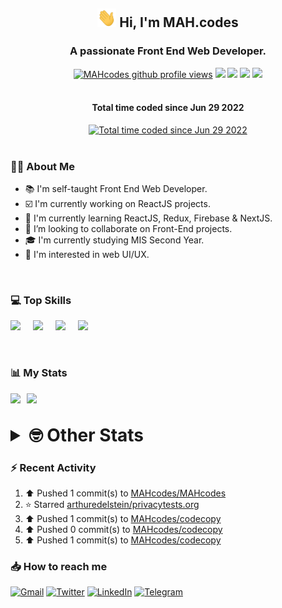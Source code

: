 <h2 align="center"><img src="./Hi.gif" width="30px" height="30px"> Hi, I'm MAH.codes</h2>

<h3 align="center">A passionate Front End Web Developer.</h3>

<div align="center">
  <a href="#"><img src="https://komarev.com/ghpvc/?username=MAHcodes&style=for-the-badge&color=FBA733" alt="MAHcodes github profile views" /></a>
  <a href="https://www.linux.org"><img src="https://img.shields.io/badge/OS-Linux-e06c75?style=for-the-badge&logo=linux" /></a>
	<a href="https://archlinux.org"><img src="https://img.shields.io/badge/DISTRO-Arch-56b6c2?style=for-the-badge&logo=arch-linux" /></a>
	<a href="https://dwm.suckless.org"><img src="https://img.shields.io/badge/WM-DWM-005577?style=for-the-badge&logo=dwm" /></a>
	<a href="https://neovim.io"><img src="https://img.shields.io/badge/IDE-Neovim-98c379?style=for-the-badge&logo=neovim" /></a>
</div>

<br>

<div align="center">
<h4>Total time coded since Jun 29 2022</h4>
<a href="https://wakatime.com/@44eeab2c-51f5-4574-a918-82e5b17d9c49"><img src="https://wakatime.com/badge/user/44eeab2c-51f5-4574-a918-82e5b17d9c49.svg?style=for-the-badge" alt="Total time coded since Jun 29 2022" /></a></div>
<br>

### :man_technologist: About Me

- :books: I'm self-taught Front End Web Developer.
- :ballot_box_with_check: I'm currently working on ReactJS projects.
- :dart: I'm currently learning ReactJS, Redux, Firebase & NextJS.
- :eyes: I’m looking to collaborate on Front-End projects.
- :mortar_board: I'm currently studying MIS Second Year.
- :art: I'm interested in web UI/UX.

<br>

### :computer: Top Skills

<div style="display:flex;">
<img width ='36px' src ='https://raw.githubusercontent.com/rahulbanerjee26/githubAboutMeGenerator/main/icons/html.svg' />
<img width ='36px' src ='https://raw.githubusercontent.com/rahulbanerjee26/githubAboutMeGenerator/main/icons/css.svg' />
<img width ='36px' src ='https://raw.githubusercontent.com/rahulbanerjee26/githubAboutMeGenerator/main/icons/javascript.svg' />
<img width ='36px' src ='https://raw.githubusercontent.com/rahulbanerjee26/githubAboutMeGenerator/main/icons/reactjs.svg' />
</div>

<br>
<br>

### :bar_chart: My Stats

<img src="https://github-readme-stats.vercel.app/api?username=MAHcodes&show_icons=true&locale=en" width="49%" /><span style="display:inline-block;width:2%"></span><img src="https://github-readme-streak-stats.herokuapp.com/?user=MAHcodes&" width="49%" />

<br>

<details>
<summary style="font-size: 1.75rem; font-weight: bold;"><strong style="font-size: 1.75rem; font-weight: bold;"> 🤓 Other Stats </strong></summary>
<br>

<!--START_SECTION:waka-->
![Lines of code](https://img.shields.io/badge/From%20Hello%20World%20I%27ve%20Written-249%20Thousand%20lines%20of%20code-blue)

**🐱 My GitHub Data** 

> 🏆 1,163 Contributions in the Year 2022
 > 
> 📦 342.7 kB Used in GitHub's Storage 
 > 
> 💼 Opted to Hire
 > 
> 📜 25 Public Repositories 
 > 
> 🔑 7 Private Repositories  
 > 
**I'm a Night 🦉** 

```text
🌞 Morning    152 commits    ███░░░░░░░░░░░░░░░░░░░░░░   14.59% 
🌆 Daytime    260 commits    ██████░░░░░░░░░░░░░░░░░░░   24.95% 
🌃 Evening    403 commits    █████████░░░░░░░░░░░░░░░░   38.68% 
🌙 Night      227 commits    █████░░░░░░░░░░░░░░░░░░░░   21.79%

```
📅 **I'm Most Productive on Sunday** 

```text
Monday       176 commits    ████░░░░░░░░░░░░░░░░░░░░░   16.89% 
Tuesday      154 commits    ███░░░░░░░░░░░░░░░░░░░░░░   14.78% 
Wednesday    128 commits    ███░░░░░░░░░░░░░░░░░░░░░░   12.28% 
Thursday     132 commits    ███░░░░░░░░░░░░░░░░░░░░░░   12.67% 
Friday       107 commits    ██░░░░░░░░░░░░░░░░░░░░░░░   10.27% 
Saturday     168 commits    ████░░░░░░░░░░░░░░░░░░░░░   16.12% 
Sunday       177 commits    ████░░░░░░░░░░░░░░░░░░░░░   16.99%

```


📊 **This Week I Spent My Time On** 

```text
⌚︎ Time Zone: Asia/Beirut

💬 Programming Languages: 
TypeScript               13 hrs 9 mins       ███████████████░░░░░░░░░░   60.66% 
JavaScript               3 hrs 25 mins       ████░░░░░░░░░░░░░░░░░░░░░   15.8% 
CSS                      2 hrs 17 mins       ██░░░░░░░░░░░░░░░░░░░░░░░   10.57% 
Lua                      1 hr 39 mins        ██░░░░░░░░░░░░░░░░░░░░░░░   7.62% 
Markdown                 17 mins             ░░░░░░░░░░░░░░░░░░░░░░░░░   1.36%

🔥 Editors: 
Neovim                   21 hrs 41 mins      █████████████████████████   100.0%

🐱‍💻 Projects: 
eeveelution              12 hrs 42 mins      ██████████████░░░░░░░░░░░   58.61% 
lunarvim.org             3 hrs 1 min         ███░░░░░░░░░░░░░░░░░░░░░░   13.92% 
chrisatmachine.com       2 hrs 10 mins       ██░░░░░░░░░░░░░░░░░░░░░░░   10.01% 
dotfiles                 1 hr 17 mins        █░░░░░░░░░░░░░░░░░░░░░░░░   5.94% 
canadiansouq.com         1 hr 15 mins        █░░░░░░░░░░░░░░░░░░░░░░░░   5.82%

💻 Operating System: 
Linux                    21 hrs 41 mins      █████████████████████████   100.0%

```

**I Mostly Code in JavaScript** 

```text
JavaScript               15 repos            ██████████████░░░░░░░░░░░   55.56% 
Python                   3 repos             ██░░░░░░░░░░░░░░░░░░░░░░░   11.11% 
CSS                      2 repos             █░░░░░░░░░░░░░░░░░░░░░░░░   7.41% 
TypeScript               2 repos             █░░░░░░░░░░░░░░░░░░░░░░░░   7.41% 
HTML                     1 repo              █░░░░░░░░░░░░░░░░░░░░░░░░   3.7%

```



 Last Updated on 15/12/2022 18:41:39 UTC
<!--END_SECTION:waka-->

</details>

### :zap: Recent Activity

<!--RECENT_ACTIVITY:start-->
1. ⬆️ Pushed 1 commit(s) to [MAHcodes/MAHcodes](https://github.com/MAHcodes/MAHcodes)
2. ⭐ Starred [arthuredelstein/privacytests.org](https://github.com/arthuredelstein/privacytests.org)
3. ⬆️ Pushed 1 commit(s) to [MAHcodes/codecopy](https://github.com/MAHcodes/codecopy)
4. ⬆️ Pushed 0 commit(s) to [MAHcodes/codecopy](https://github.com/MAHcodes/codecopy)
5. ⬆️ Pushed 1 commit(s) to [MAHcodes/codecopy](https://github.com/MAHcodes/codecopy)
<!--RECENT_ACTIVITY:end-->

### :inbox_tray: How to reach me

[![Gmail](https://img.shields.io/badge/Gmail-D14836?style=for-the-badge&logo=gmail&logoColor=white)](mailto:mhmdalihsen102@gmail.com)
[![Twitter](https://img.shields.io/badge/Twitter-1DA1F2?style=for-the-badge&logo=twitter&logoColor=white)](https://twitter.com/MhmdAliHsen)
[![LinkedIn](https://img.shields.io/badge/LinkedIn-0077B5?style=for-the-badge&logo=linkedin&logoColor=white)](https://www.linkedin.com/in/mah-codes-66b0671b7/)
[![Telegram](https://img.shields.io/badge/Telegram-2CA5E0?style=for-the-badge&logo=telegram&logoColor=white&bgColor=black)](https://t.me/mhmdalihsen)

